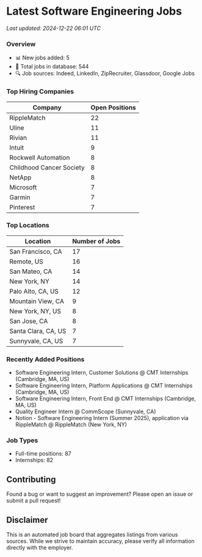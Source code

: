 # Latest Software Engineering Jobs
*Last updated: 2024-12-22 06:01 UTC*

### Overview
- 📊 New jobs added: 5
- 💼 Total jobs in database: 544
- 🔍 Job sources: Indeed, LinkedIn, ZipRecruiter, Glassdoor, Google Jobs

### Top Hiring Companies
| Company | Open Positions |
|---------|---------------|
| RippleMatch | 22 |
| Uline | 11 |
| Rivian | 11 |
| Intuit | 9 |
| Rockwell Automation | 8 |
| Childhood Cancer Society | 8 |
| NetApp | 8 |
| Microsoft | 7 |
| Garmin | 7 |
| Pinterest | 7 |

### Top Locations
| Location | Number of Jobs |
|----------|---------------|
| San Francisco, CA | 17 |
| Remote, US | 16 |
| San Mateo, CA | 14 |
| New York, NY | 14 |
| Palo Alto, CA, US | 12 |
| Mountain View, CA | 9 |
| New York, NY, US | 8 |
| San Jose, CA | 8 |
| Santa Clara, CA, US | 7 |
| Sunnyvale, CA, US | 7 |

### Recently Added Positions
- Software Engineering Intern, Customer Solutions @ CMT Internships (Cambridge, MA, US)
- Software Engineering Intern, Platform Applications @ CMT Internships (Cambridge, MA, US)
- Software Engineering Intern, Front End @ CMT Internships (Cambridge, MA, US)
- Quality Engineer Intern @ CommScope (Sunnyvale, CA)
- Notion - Software Engineering Intern (Summer 2025), application via RippleMatch @ RippleMatch (New York, NY)

### Job Types
- Full-time positions: 87
- Internships: 82

## Contributing
Found a bug or want to suggest an improvement? Please open an issue or submit a pull request!

## Disclaimer
This is an automated job board that aggregates listings from various sources. While we strive to maintain accuracy, 
please verify all information directly with the employer.
